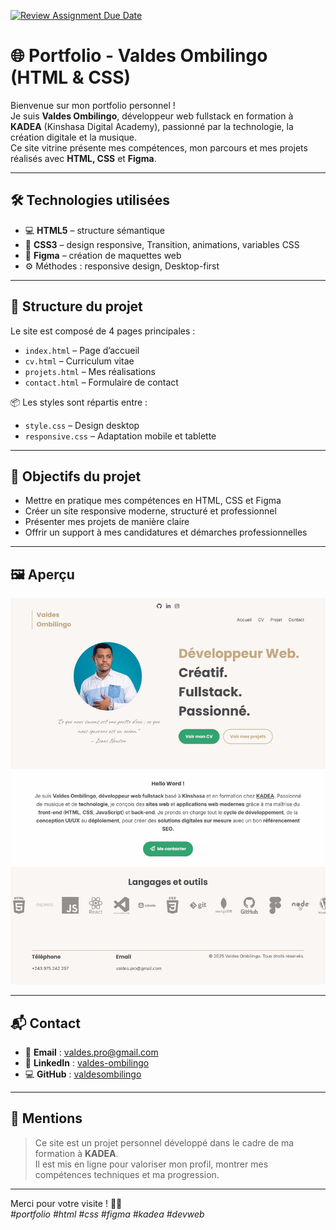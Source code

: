 [![Review Assignment Due Date](https://classroom.github.com/assets/deadline-readme-button-22041afd0340ce965d47ae6ef1cefeee28c7c493a6346c4f15d667ab976d596c.svg)](https://classroom.github.com/a/5qxHtznq)

# 🌐 Portfolio - Valdes Ombilingo (HTML & CSS)

Bienvenue sur mon portfolio personnel !  
Je suis **Valdes Ombilingo**, développeur web fullstack en formation à **KADEA** (Kinshasa Digital Academy), passionné par la technologie, la création digitale et la musique.  
Ce site vitrine présente mes compétences, mon parcours et mes projets réalisés avec **HTML, CSS** et **Figma**.

---

## 🛠 Technologies utilisées

- 💻 **HTML5** – structure sémantique
- 🎨 **CSS3** – design responsive, Transition, animations, variables CSS
- 🧩 **Figma** – création de maquettes web
- ⚙️ Méthodes : responsive design, Desktop-first

---

## 📁 Structure du projet

Le site est composé de 4 pages principales :

- `index.html` – Page d’accueil
- `cv.html` – Curriculum vitae
- `projets.html` – Mes réalisations
- `contact.html` – Formulaire de contact

📦 Les styles sont répartis entre :

- `style.css` – Design desktop
- `responsive.css` – Adaptation mobile et tablette

---

## 🎯 Objectifs du projet

- Mettre en pratique mes compétences en HTML, CSS et Figma
- Créer un site responsive moderne, structuré et professionnel
- Présenter mes projets de manière claire
- Offrir un support à mes candidatures et démarches professionnelles

---

## 🖼️ Aperçu

![aperçu du site](assets/img/accueil-page-screen.jpg)

---

## 📬 Contact

- 📧 **Email** : [valdes.pro@gmail.com](mailto:valdes.pro@gmail.com)
- 💼 **LinkedIn** : [valdes-ombilingo](https://www.linkedin.com/in/valdes-ombilingo-b94a72359/)
- 💻 **GitHub** : [valdesombilingo](https://github.com/valdesombilingo)

---

## 📝 Mentions

> Ce site est un projet personnel développé dans le cadre de ma formation à **KADEA**.  
> Il est mis en ligne pour valoriser mon profil, montrer mes compétences techniques et ma progression.

---

Merci pour votre visite ! 🙏🏼  
_#portfolio #html #css #figma #kadea #devweb_
